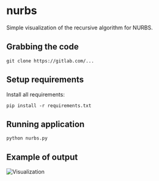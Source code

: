 # nurbs

Simple visualization of the recursive algorithm for NURBS.

## Grabbing the code
```
git clone https://gitlab.com/...
```

## Setup requirements
Install all requirements:
```
pip install -r requirements.txt
```

## Running application
```
python nurbs.py
```

## Example of output

![Visualization](output.gif)
